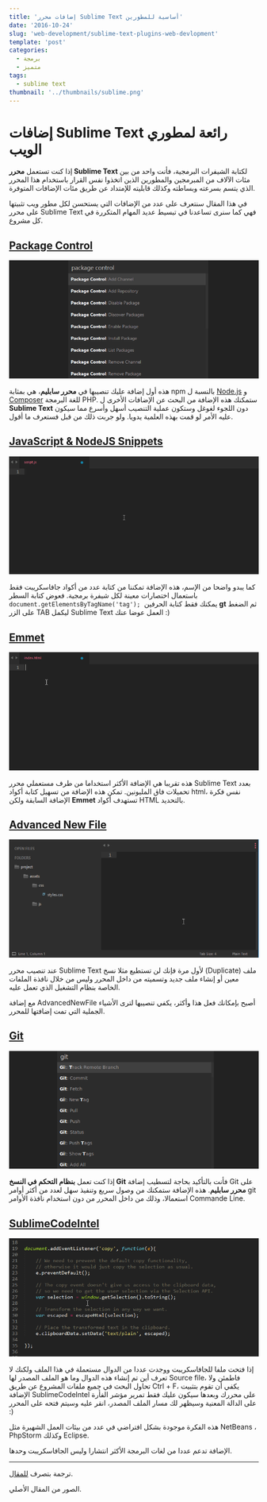```yaml
---
title: 'إضافات محرر Sublime Text أساسية للمطورين'
date: '2016-10-24'
slug: 'web-development/sublime-text-plugins-web-devlopment'
template: 'post'
categories:
  - برمجة
  - متميز
tags:
  - sublime text
thumbnail: '../thumbnails/sublime.png'
---
```


# إضافات Sublime Text رائعة لمطوري الويب

إذا كنت تستعمل **محرر Sublime Text** لكتابة الشيفرات البرمجية، فأنت واحد من بين مئات الآلاف من المبرمجين والمطورين الذين اتخذوا نفس القرار باستخدام هذا المحرر الذي يتسم بسرعته وبساطته وكذلك قابليته للإمتداد عن طريق مئات الإضافات المتوفرة.

في هذا المقال سنتعرف على عدد من الإضافات التي يستحسن لكل مطور ويب تثبيتها على محرر Sublime Text فهي كما سنرى تساعدنا في تبسيط عديد المهام المتكررة في كل مشروع.

## [Package Control](https://packagecontrol.io/packages/Package%20Control)

[![Package Control Sublime Text](../images/package-control.png)](../images/package-control.png)

هذه أول إضافة عليك تنصيبها في **محرر سابليم**، هي بمثابة npm بالنسبة ل [Node.js](http://www.tutomena.com/web-development/javascript/what-is-nodejs/) و [Composer](http://www.tutomena.com/web-development/tools/composer-dependencies-manager/) للغة البرمجة PHP. ستمكنك هذه الإضافة من البحث عن الإضافات الأخرى ل **Sublime Text** دون اللجوء لغوغل وستكون عملية التنصيب أسهل وأسرع مما سيكون عليه الأمر لو قمت بهذه العلمية يدويا. ولو جربت ذلك من قبل فستعرف ما أقول.

## [JavaScript & NodeJS Snippets](https://packagecontrol.io/packages/JavaScript%20%26%20NodeJS%20Snippets)

[![Sublime Text - JavaScript & NodeJS Snippets](../images/javascript-nodejs-snippets-1.gif)](../images/javascript-nodejs-snippets-1.gif)

كما يبدو واضحا من الإسم، هذه الإضافة تمكننا من كتابة عدد من أكواد جافاسكريبت فقط باستعمال اختصارات معينة لكل شيفرة برمجية. فعوض كتابة السطر `document.getElementsByTagName('tag');`  يمكنك فقط كتابة الحرفين **gt** ثم الضغط على الزر TAB ليكمل Sublime Text العمل عوضا عنك :)

## [Emmet](https://packagecontrol.io/packages/Emmet)

[![Emmet - Sublime Text](../images/emmet.gif)](../images/emmet.gif)

هذه تقريبا هي الإضافة الأكثر استخداما من طرف مستعملي محرر Sublime Text بعدد تحميلات فاق المليونين. تمكن هذه الإضافة من تسهيل كتابة أكواد html، نفس فكرة الإضافة السابقة ولكن **Emmet** تستهدف أكواد HTML بالتحديد.

## [Advanced New File](https://packagecontrol.io/packages/AdvancedNewFile)

[![Advanced New File - Sublime Text](../images/new-file.gif)](../images/new-file.gif)

عند تنصيب محرر Sublime Text لأول مرة فإنك لن تستطيع مثلا نسخ (Duplicate) ملف معين أو إنشاء ملف جديد وتسميته من داخل المحرر وليس من خلال نافذة الملفات الخاصة بنظام التشغيل الذي تعمل عليه.

مع إضافة AdvancedNewFile أصبح بإمكانك فعل هذا وأكثر، يكفي تنصيبها لترى الأشياء الجملية التي تمت إضافتها للمحرر.

## [Git](https://packagecontrol.io/packages/Git)

[![Git Sublime Text](../images/git-sublime-text.png)](../images/git-sublime-text.png)

إذا كنت تعمل **بنظام التحكم في النسخ Git** فأنت بالتأكيد بحاجة لتسطيب إضافة Git على **محرر سابليم**. هذه الإضافة ستمكنك من وصول سريع وتنفيذ سهل لعدد من أكثر أوامر git استعمالا، وذلك من داخل المحرر من دون استخدام نافذة الأوامر Commande Line.

## [SublimeCodeIntel](https://packagecontrol.io/packages/SublimeCodeIntel)

[![Sublime Text CodeIntel Plugin](../images/sublime-code-intel.gif)](../images/sublime-code-intel.gif)

إذا فتحت ملفا للجافاسكريبت ووجدت عددا من الدوال مستعملة في هذا الملف ولكنك لا تعرف أين تم إنشاء هذه الدوال وما هو الملف المصدر لها Source file، فاطمئن ولا تحاول البحث في جميع ملفات المشروع عن طريق Ctrl + F، يكفي أن تقوم بتثبيت الإضافة SublimeCodeIntel على محررك وبعدها سيكون عليك فقط تمرير مؤشر الفأرة على الدالة المعنية وسيظهر لك مسار الملف المصدر، انقر عليه وسيتم فتحه على المحرر :)

هذه الفكرة موجودة بشكل افتراضي في عدد من بيئات العمل الشهيرة مثل NetBeans ، PhpStorm وكذلك Eclipse.

الإضافة تدعم عددا من لغات البرمجة الأكثر انتشارا وليس الجافاسكريبت وحدها.

---

ترجمة بتصرف [للمقال](http://tutorialzine.com/2016/10/15-awesome-sublime-text-plugins-for-web-development/).

الصور من المقال الأصلي.
